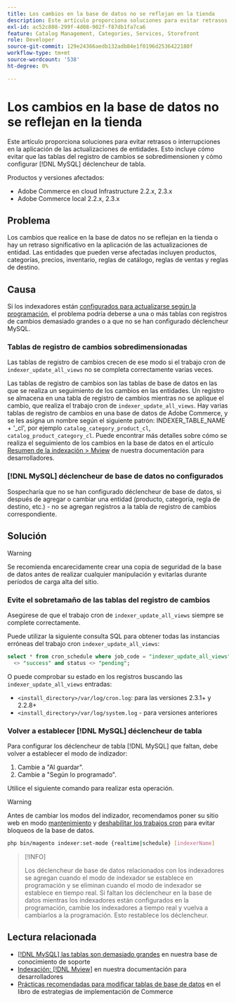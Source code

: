 ```yaml
---
title: Los cambios en la base de datos no se reflejan en la tienda
description: Este artículo proporciona soluciones para evitar retrasos o interrupciones en la aplicación de las actualizaciones de entidades. Esto incluye cómo evitar que las tablas de registro de cambios se sobredimensionen y cómo configurar  [!DNL MySQL] déclencheur de tabla.
exl-id: ac52c808-299f-4d08-902f-f87db1fa7ca6
feature: Catalog Management, Categories, Services, Storefront
role: Developer
source-git-commit: 129e24366aedb132adb84e1f0196d2536422180f
workflow-type: tm+mt
source-wordcount: '538'
ht-degree: 0%

---
```


# Los cambios en la base de datos no se reflejan en la tienda

Este artículo proporciona soluciones para evitar retrasos o interrupciones en la aplicación de las actualizaciones de entidades. Esto incluye cómo evitar que las tablas del registro de cambios se sobredimensionen y cómo configurar [!DNL MySQL] déclencheur de tabla.

Productos y versiones afectados:

* Adobe Commerce en cloud Infrastructure 2.2.x, 2.3.x
* Adobe Commerce local 2.2.x, 2.3.x

## Problema

Los cambios que realice en la base de datos no se reflejan en la tienda o hay un retraso significativo en la aplicación de las actualizaciones de entidad. Las entidades que pueden verse afectadas incluyen productos, categorías, precios, inventario, reglas de catálogo, reglas de ventas y reglas de destino.

## Causa

Si los indexadores están [configurados para actualizarse según la programación](https://experienceleague.adobe.com/es/docs/commerce-operations/configuration-guide/cli/manage-indexers#configure-indexers), el problema podría deberse a una o más tablas con registros de cambios demasiado grandes o a que no se han configurado déclencheur MySQL.

### Tablas de registro de cambios sobredimensionadas

Las tablas de registro de cambios crecen de ese modo si el trabajo cron de `indexer_update_all_views` no se completa correctamente varias veces.

Las tablas de registro de cambios son las tablas de base de datos en las que se realiza un seguimiento de los cambios en las entidades. Un registro se almacena en una tabla de registro de cambios mientras no se aplique el cambio, que realiza el trabajo cron de `indexer_update_all_views`. Hay varias tablas de registro de cambios en una base de datos de Adobe Commerce, y se les asigna un nombre según el siguiente patrón: INDEXER\_TABLE\_NAME + &#39;\_cl&#39;, por ejemplo `catalog_category_product_cl`, `catalog_product_category_cl`. Puede encontrar más detalles sobre cómo se realiza el seguimiento de los cambios en la base de datos en el artículo [Resumen de la indexación > Mview](https://developer.adobe.com/commerce/php/development/components/indexing/#mview) de nuestra documentación para desarrolladores.

### [!DNL MySQL] déclencheur de base de datos no configurados

Sospecharía que no se han configurado déclencheur de base de datos, si después de agregar o cambiar una entidad (producto, categoría, regla de destino, etc.) - no se agregan registros a la tabla de registro de cambios correspondiente.

## Solución

>[!WARNING]
>
>Se recomienda encarecidamente crear una copia de seguridad de la base de datos antes de realizar cualquier manipulación y evitarlas durante períodos de carga alta del sitio.

### Evite el sobretamaño de las tablas del registro de cambios

Asegúrese de que el trabajo cron de `indexer_update_all_views` siempre se complete correctamente.

Puede utilizar la siguiente consulta SQL para obtener todas las instancias erróneas del trabajo cron `indexer_update_all_views`:

```sql
select * from cron_schedule where job_code = "indexer_update_all_views" and status
  <> "success" and status <> "pending";
```

O puede comprobar su estado en los registros buscando las `indexer_update_all_views` entradas:

* `<install_directory>/var/log/cron.log`: para las versiones 2.3.1+ y 2.2.8+
* `<install_directory>/var/log/system.log` - para versiones anteriores

### Volver a establecer [!DNL MySQL] déclencheur de tabla

Para configurar los déclencheur de tabla [!DNL MySQL] que faltan, debe volver a establecer el modo de indizador:

1. Cambie a &quot;Al guardar&quot;.
1. Cambie a &quot;Según lo programado&quot;.

Utilice el siguiente comando para realizar esta operación.

>[!WARNING]
>
>Antes de cambiar los modos del indizador, recomendamos poner su sitio web en modo [mantenimiento](https://experienceleague.adobe.com/docs/commerce-operations/configuration-guide/setup/application-modes.html?lang=es#maintenance-mode) y [deshabilitar los trabajos cron](https://experienceleague.adobe.com/docs/commerce-cloud-service/user-guide/configure/app/properties/crons-property.html?lang=es#disable-cron-jobs) para evitar bloqueos de la base de datos.

```bash
php bin/magento indexer:set-mode {realtime|schedule} [indexerName]
```

>[!INFO]
>
>Los déclencheur de base de datos relacionados con los indexadores se agregan cuando el modo de indexador se establece en programación y se eliminan cuando el modo de indexador se establece en tiempo real. Si faltan los déclencheur en la base de datos mientras los indexadores están configurados en la programación, cambie los indexadores a tiempo real y vuelva a cambiarlos a la programación. Esto restablece los déclencheur.

## Lectura relacionada

* [[!DNL MySQL] las tablas son demasiado grandes](https://experienceleague.adobe.com/es/docs/experience-cloud-kcs/kbarticles/ka-26945) en nuestra base de conocimiento de soporte
* [Indexación: [!DNL Mview]](https://developer.adobe.com/commerce/php/development/components/indexing/#mview) en nuestra documentación para desarrolladores
* [Prácticas recomendadas para modificar tablas de base de datos](https://experienceleague.adobe.com/es/docs/commerce-operations/implementation-playbook/best-practices/development/modifying-core-and-third-party-tables#why-adobe-recommends-avoiding-modifications) en el libro de estrategias de implementación de Commerce

